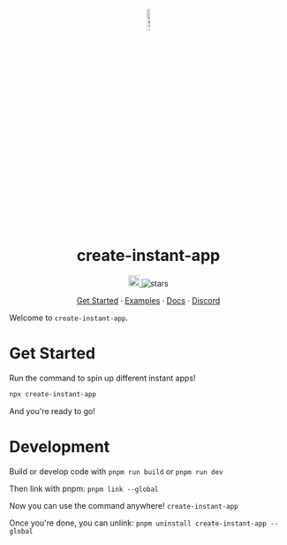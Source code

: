 <p align="center">
  <a href="https://instantdb.com">
    <img alt="Shows the Instant logo" src="https://instantdb.com/img/icon/android-chrome-512x512.png" width="10%">
  </a>
  <h1 align="center">create-instant-app</h1>
</p>

<p align="center">
  <a
    href="https://discord.com/invite/VU53p7uQcE" >
    <img height=20 src="https://img.shields.io/discord/1031957483243188235" />
  </a>
  <img src="https://img.shields.io/github/stars/instantdb/instant" alt="stars">
</p>

<p align="center">
   <a href="https://www.instantdb.com/docs/start-vanilla">Get Started</a> ·
   <a href="https://instantdb.com/examples">Examples</a> ·
   <a href="https://www.instantdb.com/docs/start-vanilla">Docs</a> ·
   <a href="https://discord.com/invite/VU53p7uQcE">Discord</a>
<p>

Welcome to `create-instant-app`.

# Get Started

Run the command to spin up different instant apps!

```bash
npx create-instant-app
```

And you're ready to go!

# Development

Build or develop code with `pnpm run build` or `pnpm run dev`

Then link with pnpm: `pnpm link --global`

Now you can use the command anywhere! `create-instant-app`

Once you're done, you can unlink: `pnpm uninstall create-instant-app --global`
